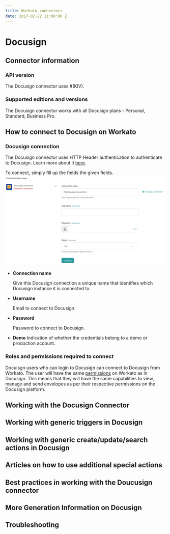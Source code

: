 ```yaml
---
title: Workato connectors
date: 2017-02-22 11:00:00 Z
---
```


# Docusign

## Connector information

### API version
The Docusign connector uses #(KIV). 

### Supported editions and versions
The Docusign connector works with all Docusign plans - Personal, Standard, Business Pro. 

## How to connect to Docusign on Workato

### Docusign connection
The Docusign connector uses HTTP Header authentication to authenticate to Docusign. Learn more about it [here](https://www.docusign.com/p/APIGuide/Content/Introduction+Changes/Authentication.htm).

To connect, simply fill up the fields the given fields. 
![Docusign Permission](/_uploads/docusign_permission.png)


* **Connection name**

  Give this Docusign connection a unique name that identifies which Docusign instance it is connected to.

* **Username**

  Email to connect to Docusign.

* **Password**

  Password to connect to Docusign.
  
* **Demo**
  Indication of whether the credentials belong to a demo or production account. 
  

### Roles and permissions required to connect
Docuisgn users who can login to Docusign can connect to Docusign from Workato. The user will have the same [permissions](https://www.docusign.com/supportdocs/ndse-admin-guide/Content/permission-sets.htm) on Workato as in Docusign. This means that they will have the same capabilities to view, manage and send envelopes as per their respective permissions on the Docusign platform.

## Working with the Docusign Connector

## Working with generic triggers in Docusign

## Working with generic create/update/search actions in Docusign

## Articles on how to use additional special actions

## Best practices in working with the Doucusign connector

## More Generation Information on Docusign

## Troubleshooting
